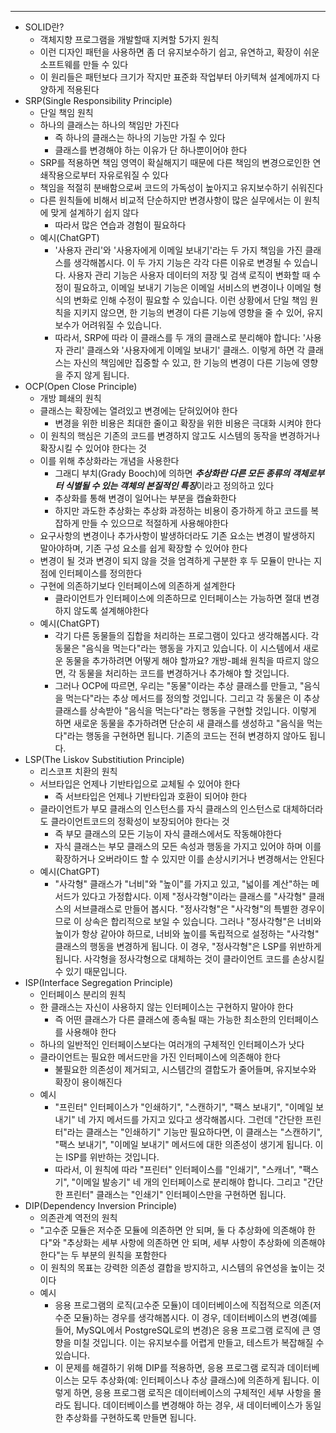 --- 
- SOLID란?
	- 객체지향 프로그램을 개발할때 지켜할 5가지 원칙
	- 이런 디자인 패턴을 사용하면 좀 더 유지보수하기 쉽고, 유연하고, 확장이 쉬운 소프트웨를 만들 수 있다
	- 이 원리들은 패턴보다 크기가 작지만 표준화 작업부터 아키텍쳐 설계에까지 다양하게 적용된다
- SRP(Single Responsibility Principle)
	- 단일 책임 원칙
	- 하나의 클래스는 하나의 책임만 가진다
		- 즉 하나의 클래스는 하나의 기능만 가질 수 있다
		- 클래스를 변경해야 하는 이유가 단 하나뿐이어야 한다
	- SRP를 적용하면 책임 영역이 확실해지기 때문에 다른 책임의 변경으로인한 연쇄작용으로부터 자유로워질 수 있다
	- 책임을 적절히 분배함으로써 코드의 가독성이 높아지고 유지보수하기 쉬워진다
	- 다른 원칙들에 비해서 비교적 단순하지만 변경사항이 많은 실무에서는 이 원칙에 맞게 설계하기 쉽지 않다
		- 따라서 많은 연습과 경험이 필요하다
	- 예시(ChatGPT)
		- '사용자 관리'와 '사용자에게 이메일 보내기'라는 두 가지 책임을 가진 클래스를 생각해봅시다. 이 두 가지 기능은 각각 다른 이유로 변경될 수 있습니다. 사용자 관리 기능은 사용자 데이터의 저장 및 검색 로직이 변화할 때 수정이 필요하고, 이메일 보내기 기능은 이메일 서비스의 변경이나 이메일 형식의 변화로 인해 수정이 필요할 수 있습니다. 이런 상황에서 단일 책임 원칙을 지키지 않으면, 한 기능의 변경이 다른 기능에 영향을 줄 수 있어, 유지보수가 어려워질 수 있습니다.
		- 따라서, SRP에 따라 이 클래스를 두 개의 클래스로 분리해야 합니다: '사용자 관리' 클래스와 '사용자에게 이메일 보내기' 클래스. 이렇게 하면 각 클래스는 자신의 책임에만 집중할 수 있고, 한 기능의 변경이 다른 기능에 영향을 주지 않게 됩니다.
- OCP(Open Close Principle)
	- 개방 폐쇄의 원칙
	- 클래스는 확장에는 열려있고 변경에는 닫혀있어야 한다
		- 변경을 위한 비용은 최대한 줄이고 확장을 위한 비용은 극대화 시켜야 한다
	- 이 원칙의 핵심은 기존의 코드를 변경하지 않고도 시스템의 동작을 변경하거나 확장시킬 수 있어야 한다는 것
	- 이를 위해 추상화라는 개념을 사용한다
		- 그래디 부치(Grady Booch)에 의하면 ***추상화란 다른 모든 종류의 객체로부터 식별될 수 있는 객체의 본질적인 특징***이라고 정의하고 있다
		- 추상화를 통해 변경이 일어나는 부분을 캡슐화한다
		- 하지만 과도한 추상화는 추상화 과정하는 비용이 증가하게 하고 코드를 복잡하게 만들 수 있으므로 적절하게 사용해야한다
	- 요구사항의 변경이나 추가사항이 발생하더라도 기존 요소는 변경이 발생하지 말아야하며, 기존 구성 요소를 쉽게 확장할 수 있어야 한다
	- 변경이 될 것과 변경이 되지 않을 것을 엄격하게 구분한 후 두 모듈이 만나는 지점에 인터페이스를 정의한다
	- 구현에 의존하기보다 인터페이스에 의존하게 설계한다
		- 클라이언트가 인터페이스에 의존하므로 인터페이스는 가능하면 절대 변경하지 않도록 설계해야한다
	- 예시(ChatGPT)
		- 각기 다른 동물들의 집합을 처리하는 프로그램이 있다고 생각해봅시다. 각 동물은 "음식을 먹는다"라는 행동을 가지고 있습니다. 이 시스템에서 새로운 동물을 추가하려면 어떻게 해야 할까요? 개방-폐쇄 원칙을 따르지 않으면, 각 동물을 처리하는 코드를 변경하거나 추가해야 할 것입니다.
		- 그러나 OCP에 따르면, 우리는 "동물"이라는 추상 클래스를 만들고, "음식을 먹는다"라는 추상 메서드를 정의할 것입니다. 그리고 각 동물은 이 추상 클래스를 상속받아 "음식을 먹는다"라는 행동을 구현할 것입니다. 이렇게 하면 새로운 동물을 추가하려면 단순히 새 클래스를 생성하고 "음식을 먹는다"라는 행동을 구현하면 됩니다. 기존의 코드는 전혀 변경하지 않아도 됩니다.
- LSP(The Liskov Substitiution Principle)
	- 리스코프 치환의 원칙
	- 서브타입은 언제나 기반타입으로 교체될 수 있어야 한다
		- 즉 서브타입은 언제나 기반타입과 호환이 되어야 한다
	- 클라이언트가 부모 클래스의 인스턴스를 자식 클래스의 인스턴스로 대체하더라도 클라이언트코드의 정확성이 보장되어야 한다는 것
		- 즉 부모 클래스의 모든 기능이 자식 클래스에서도 작동해야한다
		- 자식 클래스는 부모 클래스의 모든 속성과 행동을 가지고 있어야 하며 이를 확장하거나 오버라이드 할 수 있지만 이를 손상시키거나 변경해서는 안된다
	- 예시(ChatGPT)
		- "사각형" 클래스가 "너비"와 "높이"를 가지고 있고, "넓이를 계산"하는 메서드가 있다고 가정합시다. 이제 "정사각형"이라는 클래스를 "사각형" 클래스의 서브클래스로 만들어 봅시다. "정사각형"은 "사각형"의 특별한 경우이므로 이 상속은 합리적으로 보일 수 있습니다. 그러나 "정사각형"은 너비와 높이가 항상 같아야 하므로, 너비와 높이를 독립적으로 설정하는 "사각형" 클래스의 행동을 변경하게 됩니다. 이 경우, "정사각형"은 LSP를 위반하게 됩니다. 사각형을 정사각형으로 대체하는 것이 클라이언트 코드를 손상시킬 수 있기 때문입니다.
- ISP(Interface Segregation Principle)
	- 인터페이스 분리의 원칙
	- 한 클래스는 자신이 사용하지 않는 인터페이스는 구현하지 말아야 한다
		- 즉 어떤 클래스가 다른 클래스에 종속될 때는 가능한 최소한의 인터페이스를 사용해야 한다
	- 하나의 일반적인 인터페이스보다는 여러개의 구체적인 인터페이스가 낫다
	- 클라이언트는 필요한 메서드만을 가진 인터페이스에 의존해야 한다
		- 불필요한 의존성이 제거되고, 시스템간의 결합도가 줄어들며, 유지보수와 확장이 용이해진다
	- 예시
		- "프린터" 인터페이스가 "인쇄하기", "스캔하기", "팩스 보내기", "이메일 보내기" 네 가지 메서드를 가지고 있다고 생각해봅시다. 그런데 "간단한 프린터"라는 클래스는 "인쇄하기" 기능만 필요하다면, 이 클래스는 "스캔하기", "팩스 보내기", "이메일 보내기" 메서드에 대한 의존성이 생기게 됩니다. 이는 ISP를 위반하는 것입니다.
		- 따라서, 이 원칙에 따라 "프린터" 인터페이스를 "인쇄기", "스캐너", "팩스기", "이메일 발송기" 네 개의 인터페이스로 분리해야 합니다. 그리고 "간단한 프린터" 클래스는 "인쇄기" 인터페이스만을 구현하면 됩니다.
- DIP(Dependency Inversion Principle)
	- 의존관계 역전의 원칙
	- "고수준 모듈은 저수준 모듈에 의존하면 안 되며, 둘 다 추상화에 의존해야 한다"와 "추상화는 세부 사항에 의존하면 안 되며, 세부 사항이 추상화에 의존해야 한다"는 두 부분의 원칙을 포함한다
	- 이 원칙의 목표는 강력한 의존성 결합을 방지하고, 시스템의 유연성을 높이는 것이다
	- 예시
		- 응용 프로그램의 로직(고수준 모듈)이 데이터베이스에 직접적으로 의존(저수준 모듈)하는 경우를 생각해봅시다. 이 경우, 데이터베이스의 변경(예를 들어, MySQL에서 PostgreSQL로의 변경)은 응용 프로그램 로직에 큰 영향을 미칠 것입니다. 이는 유지보수를 어렵게 만들고, 테스트가 복잡해질 수 있습니다.
		- 이 문제를 해결하기 위해 DIP를 적용하면, 응용 프로그램 로직과 데이터베이스는 모두 추상화(예: 인터페이스나 추상 클래스)에 의존하게 됩니다. 이렇게 하면, 응용 프로그램 로직은 데이터베이스의 구체적인 세부 사항을 몰라도 됩니다. 데이터베이스를 변경해야 하는 경우, 새 데이터베이스가 동일한 추상화를 구현하도록 만들면 됩니다.

	



